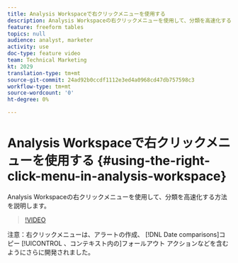 ```yaml
---
title: Analysis Workspaceで右クリックメニューを使用する
description: Analysis Workspaceの右クリックメニューを使用して、分類を高速化する方法を説明します。
feature: freeform tables
topics: null
audience: analyst, marketer
activity: use
doc-type: feature video
team: Technical Marketing
kt: 2029
translation-type: tm+mt
source-git-commit: 24ad92b0ccdf1112e3ed4a0968cd47db757598c3
workflow-type: tm+mt
source-wordcount: '0'
ht-degree: 0%

---
```



# Analysis Workspaceで右クリックメニューを使用する {#using-the-right-click-menu-in-analysis-workspace}

Analysis Workspaceの右クリックメニューを使用して、分類を高速化する方法を説明します。

>[!VIDEO](https://video.tv.adobe.com/v/23981/?quality=12)

注意：右クリックメニューは、アラートの作成、 [!DNL Date comparisons]コピー [!UICONTROL 、コンテキスト内の]フォールアウト  アクションなどを含むようにさらに開発されました。
